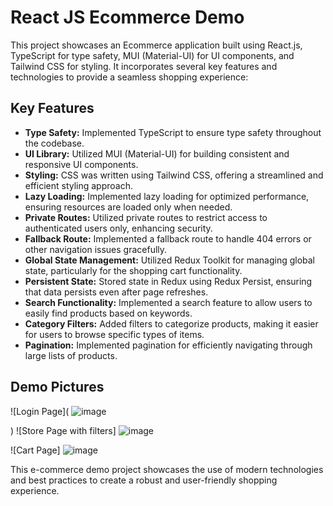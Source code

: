 # React JS Ecommerce Demo

This project showcases an Ecommerce application built using React.js, TypeScript for type safety, MUI (Material-UI) for UI components, and Tailwind CSS for styling. It incorporates several key features and technologies to provide a seamless shopping experience:

## Key Features
- **Type Safety:** Implemented TypeScript to ensure type safety throughout the codebase.
- **UI Library:** Utilized MUI (Material-UI) for building consistent and responsive UI components.
- **Styling:** CSS was written using Tailwind CSS, offering a streamlined and efficient styling approach.
- **Lazy Loading:** Implemented lazy loading for optimized performance, ensuring resources are loaded only when needed.
- **Private Routes:** Utilized private routes to restrict access to authenticated users only, enhancing security.
- **Fallback Route:** Implemented a fallback route to handle 404 errors or other navigation issues gracefully.
- **Global State Management:** Utilized Redux Toolkit for managing global state, particularly for the shopping cart functionality.
- **Persistent State:** Stored state in Redux using Redux Persist, ensuring that data persists even after page refreshes.
- **Search Functionality:** Implemented a search feature to allow users to easily find products based on keywords.
- **Category Filters:** Added filters to categorize products, making it easier for users to browse specific types of items.
- **Pagination:** Implemented pagination for efficiently navigating through large lists of products.

## Demo Pictures
![Login Page](
![image](https://github.com/23bimal23/Ecommerce_fakestore_redux/assets/118372992/42bcf013-97b2-4c8b-8101-317098a397cc)

)
![Store Page with filters]
![image](https://github.com/23bimal23/Ecommerce_fakestore_redux/assets/118372992/49685b4a-b699-42d5-adca-50af57c24ebe)

![Cart Page]
![image](https://github.com/23bimal23/Ecommerce_fakestore_redux/assets/118372992/5caff1ab-b8d9-4b20-a77f-9a91324c286b)


This e-commerce demo project showcases the use of modern technologies and best practices to create a robust and user-friendly shopping experience.

